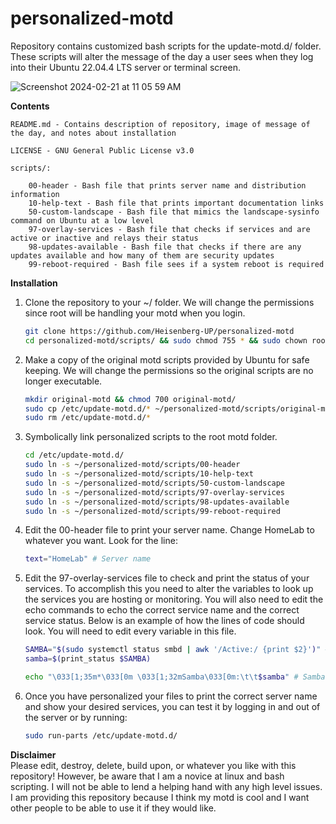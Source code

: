 # personalized-motd

Repository contains customized bash scripts for the update-motd.d/ folder. These scripts will alter the message of the day a user sees when they log into their Ubuntu 22.04.4 LTS server or terminal screen.

![Screenshot 2024-02-21 at 11 05 59 AM](https://github.com/Heisenberg-UP/personalized-motd/assets/99283516/cdead9f4-4906-4883-921f-4492c5a9ff85)

**Contents**                


	README.md - Contains description of repository, image of message of the day, and notes about installation                

	LICENSE - GNU General Public License v3.0      

	scripts/:  
		
		00-header - Bash file that prints server name and distribution information      
		10-help-text - Bash file that prints important documentation links    
		50-custom-landscape - Bash file that mimics the landscape-sysinfo command on Ubuntu at a low level    
		97-overlay-services - Bash file that checks if services and are active or inactive and relays their status    
		98-updates-available - Bash file that checks if there are any updates available and how many of them are security updates    
 		99-reboot-required - Bash file sees if a system reboot is required    

**Installation**		

1. Clone the repository to your ~/ folder. We will change the permissions since root will be handling your motd when you login.
	```bash
	git clone https://github.com/Heisenberg-UP/personalized-motd
	cd personalized-motd/scripts/ && sudo chmod 755 * && sudo chown root:root *
	```
2. Make a copy of the original motd scripts provided by Ubuntu for safe keeping. We will change the permissions so the original scripts are no longer executable.
	```bash
	mkdir original-motd && chmod 700 original-motd/
	sudo cp /etc/update-motd.d/* ~/personalized-motd/scripts/original-motd/ && sudo chmod 644 ~/personalized-motd/scripts/original-motd/*
	sudo rm /etc/update-motd.d/*
	```
3. Symbolically link personalized scripts to the root motd folder.
	```bash
	cd /etc/update-motd.d/
	sudo ln -s ~/personalized-motd/scripts/00-header
	sudo ln -s ~/personalized-motd/scripts/10-help-text
	sudo ln -s ~/personalized-motd/scripts/50-custom-landscape
	sudo ln -s ~/personalized-motd/scripts/97-overlay-services
	sudo ln -s ~/personalized-motd/scripts/98-updates-available
	sudo ln -s ~/personalized-motd/scripts/99-reboot-required
	```
4. Edit the 00-header file to print your server name. Change HomeLab to whatever you want. Look for the line:
	```bash
	text="HomeLab" # Server name
	```
5. Edit the 97-overlay-services file to check and print the status of your services. To accomplish this you need to alter the variables to look up the services you are hosting or monitoring. You will also need to edit the echo commands to echo the correct service name and the correct service status. Below is an example of how the lines of code should look. You will need to edit every variable in this file.
	```bash
	SAMBA="$(sudo systemctl status smbd | awk '/Active:/ {print $2}')" # Find out service status
	samba=$(print_status $SAMBA)
	```
	```bash
	echo "\033[1;35m*\033[0m \033[1;32mSamba\033[0m:\t\t$samba" # Samba service
	```
6. Once you have personalized your files to print the correct server name and show your desired services, you can test it by logging in and out of the server or by running:
	```bash
	sudo run-parts /etc/update-motd.d/
	```





      	
**Disclaimer**		
Please edit, destroy, delete, build upon, or whatever you like with this repository! However, be aware that I am a novice at linux and bash scripting. I will not be able to lend a helping hand with any high level issues. I am providing this repository because I think my motd is cool and I want other people to be able to use it if they would like.

